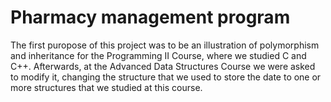# Pharmacy management program

The first puropose of this project was to be an illustration of polymorphism and inheritance for the Programming II Course, where we studied C and C++. Afterwards,
at the Advanced Data Structures Course we were asked to modify it, changing the structure that we used to store the date to one or more structures that we studied
at this course.
